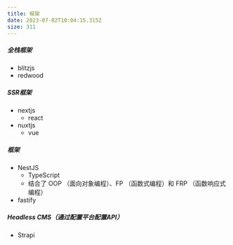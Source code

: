 ```yaml
---
title: 框架
date: 2023-07-02T10:04:15.315Z
size: 311
---
```

##### 全栈框架

- blitzjs
- redwood

##### SSR框架

- nextjs
  - react
- nuxtjs
  - vue

##### 框架

- NestJS
  - TypeScript 
  - 结合了 OOP （面向对象编程）、FP （函数式编程）和 FRP （函数响应式编程）
- fastify

##### Headless CMS（通过配置平台配置API）

- Strapi
